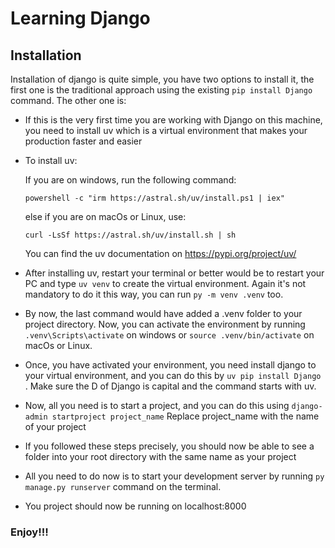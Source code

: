 # Learning Django

## Installation
Installation of django is quite simple, you have two options to install it, the first one is the traditional approach using the existing 
``` pip install Django ``` command. The other one is:

- If this is the very first time you are working with Django on this machine, you need to install uv which is a virtual environment that makes your production faster and easier

- To install uv:
    
  If you are on windows, run the following command:
  
  ```powershell -c "irm https://astral.sh/uv/install.ps1 | iex"  ```

  else if you are on macOs or Linux, use:

  ``` curl -LsSf https://astral.sh/uv/install.sh | sh ```

  You can find the uv documentation on https://pypi.org/project/uv/

- After installing uv, restart your terminal or better would be to restart your PC and type ``` uv venv ``` to create the virtual environment. Again it's not mandatory to do it this way, you can run ``` py -m venv .venv ``` too.

- By now, the last command would have added a .venv folder to your project directory. Now, you can activate the environment by running ``` .venv\Scripts\activate ``` on windows or ``` source .venv/bin/activate ``` on macOs or Linux.

- Once, you have activated your environment, you need install django to your virtual environment, and you can do this by ``` uv pip install Django ``` . Make sure the D of Django is capital and the command starts with uv.

- Now, all you need is to start a project, and you can do this using ``` django-admin startproject project_name ``` Replace project_name with the name of your project

- If you followed these steps precisely, you should now be able to see a folder into your root directory with the same name as your project

- All you need to do now is to start your development server by running ``` py manage.py runserver ``` command on the terminal.

- You project should now be running on localhost:8000

### Enjoy!!!